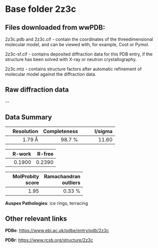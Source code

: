 # Base folder 2z3c

## Files downloaded from wwPDB:

2z3c.pdb and 2z3c.cif - contain the coordinates of the threedimensional molecular model, and can be viewed with, for example, Coot or Pymol.

2z3c-sf.cif - contains deposited diffraction data for this PDB entry, if the structure has been solved with X-ray or neutron crystallography.

2z3c.mtz - contains structure factors after automatic refinement of molecular model against the diffraction data.

## Raw diffraction data

--<br> 

## Data Summary
|   | Resolution | Completeness| I/sigma |
|---|-------------:|----------------:|--------------:|
|   |1.79 Å|98.7  %|<img width=50/>11.60|

|   | **R-work**| **R-free**   
|---|-------------:|----------------:|           
||  0.1900|  0.2390|

|   |**MolProbity<br>score**| **Ramachandran<br>outliers** 
|---|-------------:|----------------:|
||  1.95|  0.33 %|

**Auspex Pathologies**: ice rings, terracing

 

## Other relevant links 
**PDBe**:  https://www.ebi.ac.uk/pdbe/entry/pdb/2z3c
 
**PDBr**: https://www.rcsb.org/structure/2z3c 

